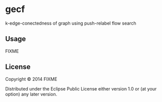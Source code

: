 # gecf

k-edge-conectedness of graph using push-relabel flow search

## Usage

FIXME

## License

Copyright © 2014 FIXME

Distributed under the Eclipse Public License either version 1.0 or (at
your option) any later version.

